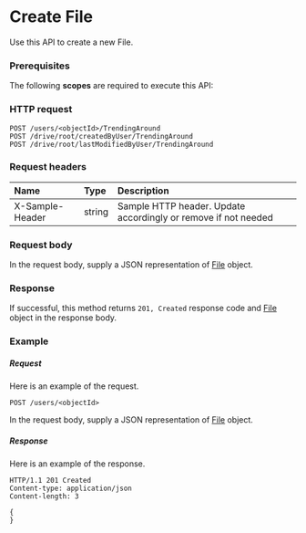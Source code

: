 # Create File

Use this API to create a new File.
### Prerequisites
The following **scopes** are required to execute this API: 
### HTTP request
<!-- { "blockType": "ignored" } -->
```http
POST /users/<objectId>/TrendingAround
POST /drive/root/createdByUser/TrendingAround
POST /drive/root/lastModifiedByUser/TrendingAround

```
### Request headers
| Name       | Type | Description|
|:---------------|:--------|:----------|
| X-Sample-Header  | string  | Sample HTTP header. Update accordingly or remove if not needed|

### Request body
In the request body, supply a JSON representation of [File](../resources/file.md) object.


### Response
If successful, this method returns `201, Created` response code and [File](../resources/file.md) object in the response body.

### Example
##### Request
Here is an example of the request.
<!-- {
  "blockType": "request",
  "name": "create_file_from_user"
}-->
```http
POST /users/<objectId>
```
In the request body, supply a JSON representation of [File](../resources/file.md) object.
##### Response
Here is an example of the response.
<!-- {
  "blockType": "response",
  "truncated": false,
  "@odata.type": "microsoft.graph.file"
} -->
```http
HTTP/1.1 201 Created
Content-type: application/json
Content-length: 3

{
}
```

<!-- uuid: cfe36506-792b-4056-b896-443ba1deaf72
2015-10-25 11:57:35 UTC -->
<!-- {
  "type": "#page.annotation",
  "description": "Create File",
  "keywords": "",
  "section": "documentation",
  "tocPath": ""
}-->